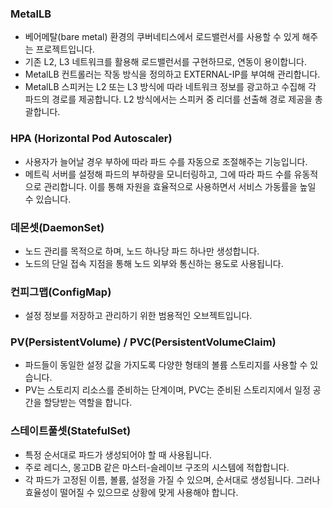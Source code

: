 ### MetalLB
- 베어메탈(bare metal) 환경의 쿠버네티스에서 로드밸런서를 사용할 수 있게 해주는 프로젝트입니다.
- 기존 L2, L3 네트워크를 활용해 로드밸런서를 구현하므로, 연동이 용이합니다.
- MetalLB 컨트롤러는 작동 방식을 정의하고 EXTERNAL-IP를 부여해 관리합니다.
- MetalLB 스피커는 L2 또는 L3 방식에 따라 네트워크 정보를 광고하고 수집해 각 파드의 경로를 제공합니다. L2 방식에서는 스피커 중 리더를 선출해 경로 제공을 총괄합니다.

### HPA (Horizontal Pod Autoscaler)
- 사용자가 늘어날 경우 부하에 따라 파드 수를 자동으로 조절해주는 기능입니다.
- 메트릭 서버를 설정해 파드의 부하량을 모니터링하고, 그에 따라 파드 수를 유동적으로 관리합니다. 이를 통해 자원을 효율적으로 사용하면서 서비스 가동률을 높일 수 있습니다.

### 데몬셋(DaemonSet)
- 노드 관리를 목적으로 하며, 노드 하나당 파드 하나만 생성합니다.
- 노드의 단일 접속 지점을 통해 노드 외부와 통신하는 용도로 사용됩니다.

### 컨피그맵(ConfigMap)
- 설정 정보를 저장하고 관리하기 위한 범용적인 오브젝트입니다.

### PV(PersistentVolume) / PVC(PersistentVolumeClaim)
- 파드들이 동일한 설정 값을 가지도록 다양한 형태의 볼륨 스토리지를 사용할 수 있습니다.
- PV는 스토리지 리소스를 준비하는 단계이며, PVC는 준비된 스토리지에서 일정 공간을 할당받는 역할을 합니다.

### 스테이트풀셋(StatefulSet)
- 특정 순서대로 파드가 생성되어야 할 때 사용됩니다.
- 주로 레디스, 몽고DB 같은 마스터-슬레이브 구조의 시스템에 적합합니다.
- 각 파드가 고정된 이름, 볼륨, 설정을 가질 수 있으며, 순서대로 생성됩니다. 그러나 효율성이 떨어질 수 있으므로 상황에 맞게 사용해야 합니다.
